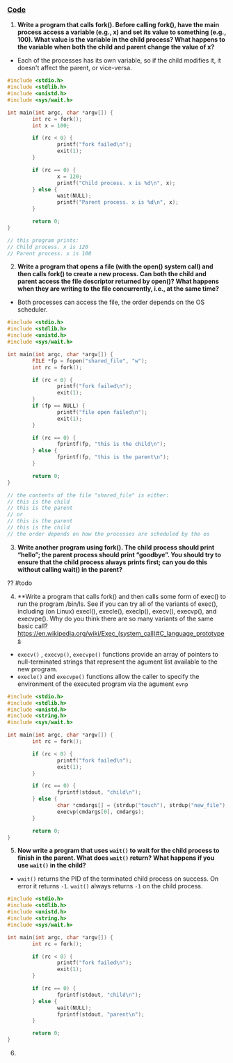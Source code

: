 
### [Code](https://pages.cs.wisc.edu/~remzi/Classes/537/Spring2018/Book/cpu-api.pdf)
1. **Write a program that calls fork(). Before calling fork(), have the main process access a variable (e.g., x) and set its value to something (e.g., 100). What value is the variable in the child process? What happens to the variable when both the child and parent change the value of x?**
- Each of the processes has its own variable, so if the child modifies it, it doesn't  affect the parent, or vice-versa.
```c
#include <stdio.h>
#include <stdlib.h>
#include <unistd.h>
#include <sys/wait.h>

int main(int argc, char *argv[]) {
        int rc = fork();
        int x = 100;

        if (rc < 0) {
                printf("fork failed\n");
                exit(1);
        }

        if (rc == 0) {
                x = 120;
                printf("Child process. x is %d\n", x);
        } else {
                wait(NULL);
                printf("Parent process. x is %d\n", x);
        }

        return 0;
}

// this program prints:
// Child process. x is 120
// Parent process. x is 100
```

2. **Write a program that opens a file (with the open() system call) and then calls fork() to create a new process. Can both the child and parent access the file descriptor returned by open()? What happens when they are writing to the file concurrently, i.e., at the same time?**
- Both processes can access the file, the order depends on the OS scheduler.
```c
#include <stdio.h>
#include <stdlib.h>
#include <unistd.h>
#include <sys/wait.h>

int main(int argc, char *argv[]) {
        FILE *fp = fopen("shared_file", "w");
        int rc = fork();

        if (rc < 0) {
                printf("fork failed\n");
                exit(1);
        }
        if (fp == NULL) {
                printf("file open failed\n");
                exit(1);
        }

        if (rc == 0) {
                fprintf(fp, "this is the child\n");
        } else {
                fprintf(fp, "this is the parent\n");
        }

        return 0;
}

// the contents of the file "shared_file" is either:
// this is the child
// this is the parent
// or
// this is the parent
// this is the child
// the order depends on how the processes are scheduled by the os
```

3. **Write another program using fork(). The child process should print “hello”; the parent process should print “goodbye”. You should  try to ensure that the child process always prints first; can you do this without calling wait() in the parent?**

?? #todo

4. **Write a program that calls fork() and then calls some form of exec() to run the program /bin/ls. See if you can try all of the variants of exec(), including (on Linux) execl(), execle(), execlp(), execv(), execvp(), and execvpe(). Why do you think there are so many variants of the same basic call?
https://en.wikipedia.org/wiki/Exec_(system_call)#C_language_prototypes
- `execv()` , `execvp()`, `execvpe()` functions provide an array of pointers to null-terminated strings that represent the agument list available to the new program.
- `execle()` and `execvpe()` functions allow the caller to specify the environment of the executed program via the agument `evnp`
```c
#include <stdio.h>
#include <stdlib.h>
#include <unistd.h>
#include <string.h>
#include <sys/wait.h>

int main(int argc, char *argv[]) {
        int rc = fork();

        if (rc < 0) {
                printf("fork failed\n");
                exit(1);
        }

        if (rc == 0) {
                fprintf(stdout, "child\n");
        } else {
                char *cmdargs[] = {strdup("touch"), strdup("new_file"), NULL};
                execvp(cmdargs[0], cmdargs);
        }

        return 0;
}
```

5. **Now write a program that uses `wait()` to wait for the child process to finish in the parent. What does `wait()` return? What happens if you use `wait()` in the child?**
- `wait()` returns the PID of the terminated child process on success. On error it returns `-1`. `wait()` always returns `-1` on the child process.
```c
#include <stdio.h>
#include <stdlib.h>
#include <unistd.h>
#include <string.h>
#include <sys/wait.h>

int main(int argc, char *argv[]) {
        int rc = fork();

        if (rc < 0) {
                printf("fork failed\n");
                exit(1);
        }

        if (rc == 0) {
                fprintf(stdout, "child\n");
        } else {
                wait(NULL);
                fprintf(stdout, "parent\n");
        }

        return 0;
}
```

6. 